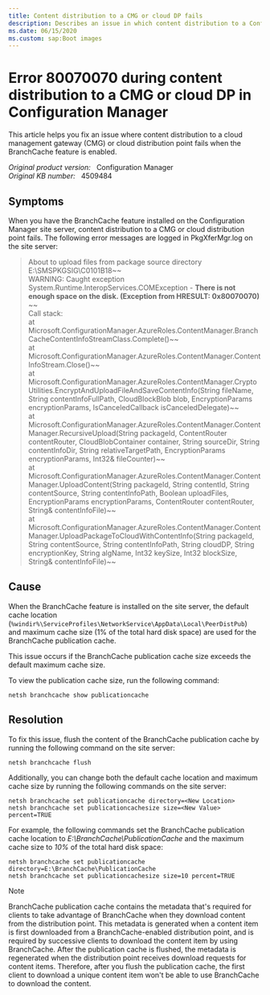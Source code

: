 ```yaml
---
title: Content distribution to a CMG or cloud DP fails 
description: Describes an issue in which content distribution to a Configuration Manager CMG or cloud DP fails with error 80070070 when the BranchCache feature is enabled.
ms.date: 06/15/2020
ms.custom: sap:Boot images
---
```

# Error 80070070 during content distribution to a CMG or cloud DP in Configuration Manager

This article helps you fix an issue where content distribution to a cloud management gateway (CMG) or cloud distribution point fails when the BranchCache feature is enabled.

_Original product version:_ &nbsp; Configuration Manager  
_Original KB number:_ &nbsp; 4509484

## Symptoms

When you have the BranchCache feature installed on the Configuration Manager site server, content distribution to a CMG or cloud distribution point fails. The following error messages are logged in PkgXferMgr.log on the site server:

> About to upload files from package source directory E:\SMSPKGSIG\C0101B18~~  
> WARNING: Caught exception System.Runtime.InteropServices.COMException - **There is not enough space on the disk. (Exception from HRESULT: 0x80070070)** ~~  
> Call stack:  
> at Microsoft.ConfigurationManager.AzureRoles.ContentManager.BranchCacheContentInfoStreamClass.Complete()~~  
> at Microsoft.ConfigurationManager.AzureRoles.ContentManager.ContentInfoStream.Close()~~  
> at Microsoft.ConfigurationManager.AzureRoles.ContentManager.CryptoUtilities.EncryptAndUploadFileAndSaveContentInfo(String fileName, String contentInfoFullPath, CloudBlockBlob blob, EncryptionParams encryptionParams, IsCanceledCallback isCanceledDelegate)~~  
> at Microsoft.ConfigurationManager.AzureRoles.ContentManager.ContentManager.RecursiveUpload(String packageId, ContentRouter contentRouter, CloudBlobContainer container, String sourceDir, String contentInfoDir, String relativeTargetPath, EncryptionParams encryptionParams, Int32& fileCounter)~~  
> at Microsoft.ConfigurationManager.AzureRoles.ContentManager.ContentManager.UploadContent(String packageId, String contentId, String contentSource, String contentInfoPath, Boolean uploadFiles, EncryptionParams encryptionParams, ContentRouter contentRouter, String& contentInfoFile)~~  
> at Microsoft.ConfigurationManager.AzureRoles.ContentManager.ContentManager.UploadPackageToCloudWithContentInfo(String packageId, String contentSource, String contentInfoPath, String cloudDP, String encryptionKey, String algName, Int32 keySize, Int32 blockSize, String& contentInfoFile)~~

## Cause

When the BranchCache feature is installed on the site server, the default cache location (`%windir%\ServiceProfiles\NetworkService\AppData\Local\PeerDistPub`) and maximum cache size (1% of the total hard disk space) are used for the BranchCache publication cache.

This issue occurs if the BranchCache publication cache size exceeds the default maximum cache size.

To view the publication cache size, run the following command:

```console
netsh branchcache show publicationcache
```

## Resolution

To fix this issue, flush the content of the BranchCache publication cache by running the following command on the site server:

```console
netsh branchcache flush
```

Additionally, you can change both the default cache location and maximum cache size by running the following commands on the site server:

```console
netsh branchcache set publicationcache directory=<New Location>
netsh branchcache set publicationcachesize size=<New Value> percent=TRUE
```

For example, the following commands set the BranchCache publication cache location to *E:\BranchCache\PublicationCache* and the maximum cache size to *10%* of the total hard disk space:

```console
netsh branchcache set publicationcache directory=E:\BranchCache\PublicationCache
netsh branchcache set publicationcachesize size=10 percent=TRUE
```

> [!NOTE]
> BranchCache publication cache contains the metadata that's required for clients to take advantage of BranchCache when they download content from the distribution point. This metadata is generated when a content item is first downloaded from a BranchCache-enabled distribution point, and is required by successive clients to download the content item by using BranchCache. After the publication cache is flushed, the metadata is regenerated when the distribution point receives download requests for content items. Therefore, after you flush the publication cache, the first client to download a unique content item won't be able to use BranchCache to download the content.
